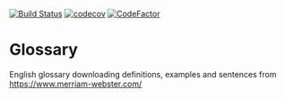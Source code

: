 [![Build Status](https://travis-ci.org/michalovsky/glossary.svg?branch=master)](https://travis-ci.org//michalovsky/glossary)
[![codecov](https://codecov.io/gh/NadzwyczajnaGrupaRobocza/bomberman/branch/master/graph/badge.svg)](https://codecov.io/gh/michalovsky/glossary)
[![CodeFactor](https://www.codefactor.io/repository/github/michalovsky/glossary/badge)](https://www.codefactor.io/repository/github/michalovsky/glossary)

# Glossary
English glossary downloading definitions, examples and sentences from https://www.merriam-webster.com/

